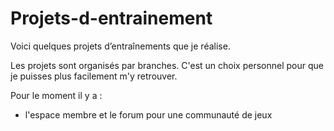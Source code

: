 # Projets-d-entrainement
Voici quelques projets d’entraînements que je réalise. 

Les projets sont organisés par branches. C'est un choix personnel pour que je puisses plus facilement m'y retrouver.

Pour le moment il y a :
  - l'espace membre et le forum pour une communauté de jeux
